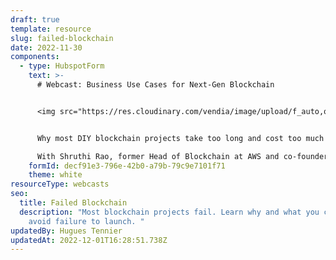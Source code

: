 ```yaml
---
draft: true
template: resource
slug: failed-blockchain
date: 2022-11-30
components:
  - type: HubspotForm
    text: >-
      # Webcast: Business Use Cases for Next-Gen Blockchain


      <img src="https://res.cloudinary.com/vendia/image/upload/f_auto,q_90/v1669869881/webcast-blockchain_lletq5.webp" alt="" class="image-float-right" width="220" />


      Why most DIY blockchain projects take too long and cost too much and what you can do about it.

      With Shruthi Rao, former Head of Blockchain at AWS and co-founder of Vendia
    formId: decf91e3-796e-42b0-a79b-79c9e7101f71
    theme: white
resourceType: webcasts
seo:
  title: Failed Blockchain
  description: "Most blockchain projects fail. Learn why and what you can do to
    avoid failure to launch. "
updatedBy: Hugues Tennier
updatedAt: 2022-12-01T16:28:51.738Z
---
```

